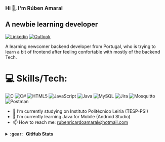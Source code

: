 
### Hi 👋, I'm Rúben Amaral
## A newbie learning developer
[![Linkedin](https://img.shields.io/badge/-LinkedIn-blue?style=flat&logo=Linkedin&logoColor=white)](https://www.linkedin.com/in/rr-amaral27/)
[![Outlook](https://img.shields.io/badge/-Outlook-0078D4?style=flat&logo=Microsoft-Outlook&logoColor=white)](mailto:rubenricardoamaral@hotmail.com)



A learning newcomer backend developer from Portugal, who is trying to learn a bit of frontend after feeling confortable with mostly of the backend Tech.

# 💻 Skills/Tech:
![C](https://img.shields.io/badge/c-%2300599C.svg?style=for-the-badge&logo=c&logoColor=white) ![C#](https://img.shields.io/badge/c%23-%23239120.svg?style=for-the-badge&logo=csharp&logoColor=white) ![HTML5](https://img.shields.io/badge/html5-%23E34F26.svg?style=for-the-badge&logo=html5&logoColor=white) ![JavaScript](https://img.shields.io/badge/javascript-%23323330.svg?style=for-the-badge&logo=javascript&logoColor=%23F7DF1E) ![Java](https://img.shields.io/badge/java-%23ED8B00.svg?style=for-the-badge&logo=openjdk&logoColor=white) ![MySQL](https://img.shields.io/badge/mysql-%2300000f.svg?style=for-the-badge&logo=mysql&logoColor=white) ![Jira](https://img.shields.io/badge/jira-%230A0FFF.svg?style=for-the-badge&logo=jira&logoColor=white) ![Mosquitto](https://img.shields.io/badge/mosquitto-%233C5280.svg?style=for-the-badge&logo=eclipsemosquitto&logoColor=white) ![Postman](https://img.shields.io/badge/Postman-FF6C37?style=for-the-badge&logo=postman&logoColor=white)

- 🔭 I’m currently studying on Instituto Politécnico Leiria (TESP-PSI) 
- 🌱 I’m currently learning Java for Mobile (Android Studio)
- 📫 How to reach me: rubenricardoamaral@hotmail.com 

<details>
  <summary><b>:gear: &nbsp; GitHub Stats</b></summary>
  <br/>
    <p align="center">
        <img height="137px" src="https://github-readme-streak-stats.herokuapp.com/?user=Rubenzitoh21&hide_border=true&theme=nightowl" />
    </p>
    <p align="center">
        <img height="137px" src="https://github-readme-stats.vercel.app/api?username=Rubenzitoh21&hide_title=true&hide_border=true&show_icons=true&include_all_commits=true&count_private=true&line_height=21&theme=nightowl" /> <img height="137px" src="https://github-readme-stats.vercel.app/api/top-langs/?username=Rubenzitoh21&hide=html&hide_title=true&hide_border=true&layout=compact&langs_count=8&theme=nightowl" />
    </p>
</details>
